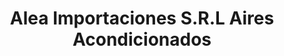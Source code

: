 ---
title: "Alea Importaciones S.R.L Aires Acondicionados"
url: /santa-cruz-de-la-sierra/alea-importaciones-s-r-l-aires-acondicionados/
shop: Haushaltsgeräte
---